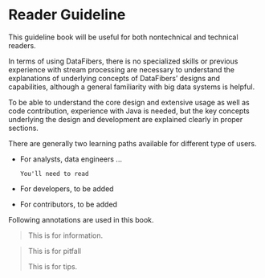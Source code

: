 # Reader Guideline

This guideline book will be useful for both nontechnical and technical readers. 

In terms of using DataFibers, there is no specialized skills or previous experience with stream processing are necessary to understand the explanations of underlying concepts of DataFibers’ designs and capabilities, although a general familiarity with big data systems is helpful. 

To be able to understand the core design and extensive usage as well as code contribution, experience with Java is needed, but the key concepts underlying the design and development are explained clearly in proper sections.

There are generally two learning paths available for different type of users.

* For analysts, data engineers ...
     
      You'll need to read

* For developers, 
      to be added
* For contributors,
      to be added
      
      
Following annotations are used in this book.
><i class="fa fa-info-circle"></i> This is for information.
>

><i class="fa fa-exclamation-circle" aria-hidden="true"></i> This is for pitfall
>
><i class="fa fa-cog" aria-hidden="true"></i> This is for tips.